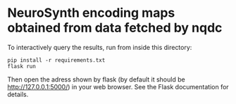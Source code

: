 # NeuroSynth encoding maps obtained from data fetched by nqdc

To interactively query the results, run from inside this directory:

```
pip install -r requirements.txt
flask run
```

Then open the adress shown by flask (by default it should be
http://127.0.0.1:5000/) in your web browser.
See the Flask documentation for details.
